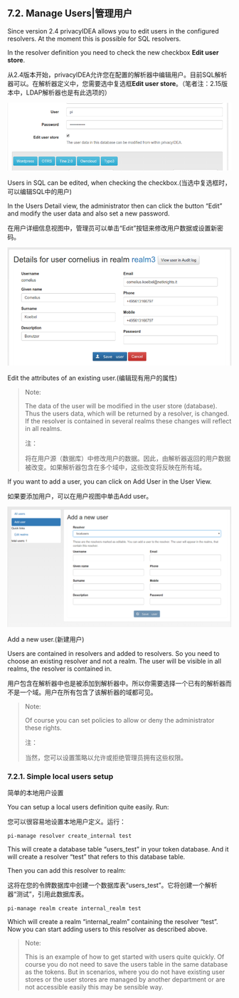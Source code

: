 ## 7.2. Manage Users|管理用户

Since version 2.4 privacyIDEA allows you to edit users in the configured resolvers. At the moment this is possible for SQL resolvers.

In the resolver definition you need to check the new checkbox **Edit user store**.

从2.4版本开始，privacyIDEA允许您在配置的解析器中编辑用户。目前SQL解析器可以。在解析器定义中，您需要选中复选框**Edit user store**。（笔者注：2.15版本中，LDAP解析器也是有此选项的）


![edit_user_store](../Contents/edit_user_store.png)

Users in SQL can be edited, when checking the checkbox.(当选中复选框时，可以编辑SQL中的用户)

In the Users Detail view, the administrator then can click the button “Edit” and modify the user data and also set a new password.

在用户详细信息视图中，管理员可以单击“Edit”按钮来修改用户数据或设置新密码。

![user_edit](../Contents/user_edit.png)

Edit the attributes of an existing user.(编辑现有用户的属性)

> Note:
> 
> The data of the user will be modified in the user store (database). Thus the users data, which will be returned by a resolver, is changed. If the resolver is contained in several realms these changes will reflect in all realms.
> 
> 注：
> 
> 将在用户源（数据库）中修改用户的数据。因此，由解析器返回的用户数据被改变。如果解析器包含在多个域中，这些改变将反映在所有域。

If you want to add a user, you can click on Add User in the User View.

如果要添加用户，可以在用户视图中单击Add user。

![user_add](../Contents/user_add.png)

Add a new user.(新建用户)

Users are contained in resolvers and added to resolvers. So you need to choose an existing resolver and not a realm. The user will be visible in all realms, the resolver is contained in.

用户包含在解析器中也是被添加到解析器中。所以你需要选择一个已有的解析器而不是一个域。用户在所有包含了该解析器的域都可见。

> Note:
> 
> Of course you can set policies to allow or deny the administrator these rights.
> 
> 注：
> 
> 当然，您可以设置策略以允许或拒绝管理员拥有这些权限。

### 7.2.1. Simple local users setup

简单的本地用户设置

You can setup a local users definition quite easily. Run:

您可以很容易地设置本地用户定义。运行：

```
pi-manage resolver create_internal test
```

This will create a database table “users_test” in your token database. And it will create a resolver “test” that refers to this database table.

Then you can add this resolver to realm:

这将在您的令牌数据库中创建一个数据库表“users_test”。它将创建一个解析器“测试”，引用此数据库表。

```
pi-manage realm create internal_realm test
```

Which will create a realm “internal_realm” containing the resolver “test”. Now you can start adding users to this resolver as described above.

> Note:
> 
> This is an example of how to get started with users quite quickly. Of course you do not need to save the users table in the same database as the tokens. But in scenarios, where you do not have existing user stores or the user stores are managed by another department or are not accessible easily this may be sensible way.